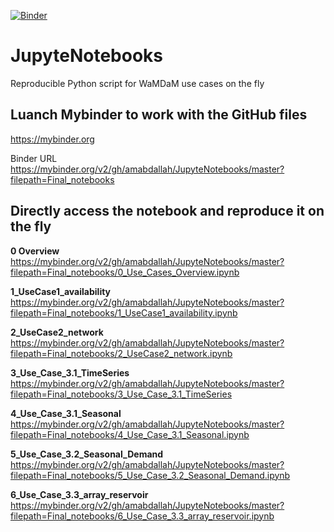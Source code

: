 [![Binder](https://mybinder.org/badge.svg)](https://mybinder.org/v2/gh/WamdamProject/JupyteNotebooks/master)


# JupyteNotebooks
Reproducible Python script for WaMDaM use cases on the fly 


## Luanch Mybinder to work with the GitHub files  
https://mybinder.org

Binder URL
https://mybinder.org/v2/gh/amabdallah/JupyteNotebooks/master?filepath=Final_notebooks

## Directly access the notebook and reproduce it on the fly    

**0 Overview**  
https://mybinder.org/v2/gh/amabdallah/JupyteNotebooks/master?filepath=Final_notebooks/0_Use_Cases_Overview.ipynb

**1_UseCase1_availability**    
https://mybinder.org/v2/gh/amabdallah/JupyteNotebooks/master?filepath=Final_notebooks/1_UseCase1_availability.ipynb


**2_UseCase2_network**   
https://mybinder.org/v2/gh/amabdallah/JupyteNotebooks/master?filepath=Final_notebooks/2_UseCase2_network.ipynb

**3_Use_Case_3.1_TimeSeries**    
https://mybinder.org/v2/gh/amabdallah/JupyteNotebooks/master?filepath=Final_notebooks/3_Use_Case_3.1_TimeSeries

**4_Use_Case_3.1_Seasonal**      
https://mybinder.org/v2/gh/amabdallah/JupyteNotebooks/master?filepath=Final_notebooks/4_Use_Case_3.1_Seasonal.ipynb

**5_Use_Case_3.2_Seasonal_Demand**        
https://mybinder.org/v2/gh/amabdallah/JupyteNotebooks/master?filepath=Final_notebooks/5_Use_Case_3.2_Seasonal_Demand.ipynb


**6_Use_Case_3.3_array_reservoir**   
https://mybinder.org/v2/gh/amabdallah/JupyteNotebooks/master?filepath=Final_notebooks/6_Use_Case_3.3_array_reservoir.ipynb


